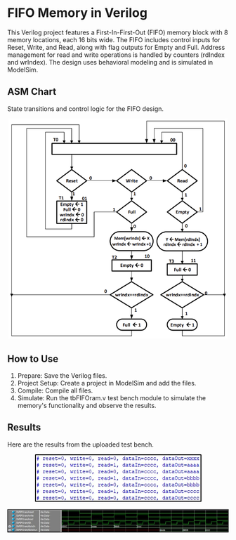 # FIFO Memory in Verilog
This Verilog project features a First-In-First-Out (FIFO) memory block with 8 memory locations, each 16 bits wide. The FIFO includes control inputs for Reset, Write, and Read, along with flag outputs for Empty and Full. 
Address management for read and write operations is handled by counters (rdIndex and wrIndex). The design uses behavioral modeling and is simulated in ModelSim.
## ASM Chart
State transitions and control logic for the FIFO design.
<p align="center">
  <img src="https://github.com/SabaKzmi/FIFO-Memory-in-Verilog/blob/17023b523a04c527403415c3b1a21fc816919a3f/pictures/ASM-chart.png" alt="ASM chart" width="500"/>
</p>

## How to Use
1. Prepare: Save the Verilog files.
2. Project Setup: Create a project in ModelSim and add the files.
3. Compile: Compile all files.
4. Simulate: Run the tbFIFOram.v test bench module to simulate the memory's functionality and observe the results.
## Results
Here are the results from the uploaded test bench.
<p align="center">
  <img src="https://github.com/SabaKzmi/FIFO-Memory-in-Verilog/blob/17023b523a04c527403415c3b1a21fc816919a3f/pictures/result.jpg" alt="res" />
</p>
<p align="center">
  <img src="https://github.com/SabaKzmi/FIFO-Memory-in-Verilog/blob/17023b523a04c527403415c3b1a21fc816919a3f/pictures/waveform.jpg" alt="waveform" />
</p>
